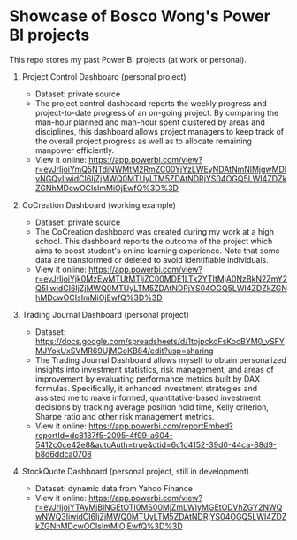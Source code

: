 # Showcase of Bosco Wong's Power BI projects

This repo stores my past Power BI projects (at work or personal).

1. Project Control Dashboard (personal project)

    - Dataset: private source
    - The project control dashboard reports the weekly progress and project-to-date progress of an on-going project. By comparing the man-hour planned and man-hour spent clustered by areas and disciplines, this dashboard allows project managers to keep track of the overall project progress as well as to allocate remaining manpower efficiently. 
    - View it online: https://app.powerbi.com/view?r=eyJrIjoiYmQ5NTdiNWMtM2RmZC00YjYzLWEyNDAtNmNlMjgwMDIyNGQyIiwidCI6IjZjMWQ0MTUyLTM5ZDAtNDRjYS04OGQ5LWI4ZDZkZGNhMDcwOCIsImMiOjEwfQ%3D%3D

2. CoCreation Dashboard (working example)

    - Dataset: private source
    - The CoCreation dashboard was created during my work at a high school. This dashboard reports the outcome of the project which aims to boost student's online learning experience. Note that some data are transformed or deleted to avoid identifiable individuals.
    - View it online: https://app.powerbi.com/view?r=eyJrIjoiYjk0MzEwMTUtMTljZC00MDE1LTk2YTItMjA0NzBkN2ZmY2Q5IiwidCI6IjZjMWQ0MTUyLTM5ZDAtNDRjYS04OGQ5LWI4ZDZkZGNhMDcwOCIsImMiOjEwfQ%3D%3D

3. Trading Journal Dashboard (personal project)

    - Dataset: https://docs.google.com/spreadsheets/d/1tojpckdFsKocBYM0_vSFYMJYokUxSVMR69UjMGoKB84/edit?usp=sharing
    - The Trading Journal Dashboard allows myself to obtain personalized insights into investment statistics, risk management, and areas of improvement by evaluating performance metrics built by DAX formulas. Specifically, it enhanced investment strategies and assisted me to make informed, quantitative-based investment decisions by tracking average position hold time, Kelly criterion, Sharpe ratio and other risk management metrics.
    - View it online: https://app.powerbi.com/reportEmbed?reportId=dc8187f5-2095-4f99-a604-5412c0ce42e8&autoAuth=true&ctid=6c1d4152-39d0-44ca-88d9-b8d6ddca0708


4. StockQuote Dashboard (personal project, still in development)

    - Dataset: dynamic data from Yahoo Finance
    - View it online: https://app.powerbi.com/view?r=eyJrIjoiYTAyMjBlNGEtOTI0MS00MjZmLWIyMGEtODVhZGY2NWQwNWQ3IiwidCI6IjZjMWQ0MTUyLTM5ZDAtNDRjYS04OGQ5LWI4ZDZkZGNhMDcwOCIsImMiOjEwfQ%3D%3D
